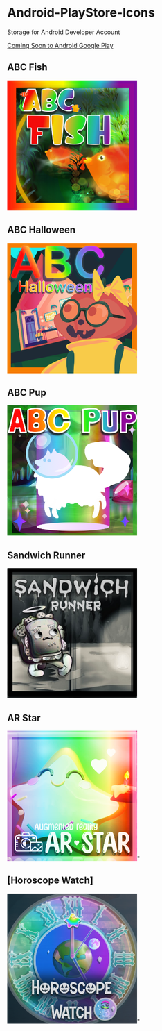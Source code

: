 # Android-PlayStore-Icons
Storage for Android Developer Account

[Coming Soon to Android Google Play](https://play.google.com/store/apps/dev?id=8905289373249083173)

## ABC Fish

<img src="https://github.com/SarahBass/Android-PlayStore-Icons/blob/main/ABC%20Fish.png" width="300" height="300">

## ABC Halloween

<img src="https://github.com/SarahBass/Android-PlayStore-Icons/blob/main/ABC%20Halloween.png" width="300" height="300">

## ABC Pup

<img src="https://github.com/SarahBass/Android-PlayStore-Icons/blob/main/ABC%20PUP.png" width="300" height="300">

## Sandwich Runner

<img src="https://github.com/SarahBass/Android-PlayStore-Icons/blob/main/SandwichRunner.png" width="300" height="300">

## AR Star

<img src="https://github.com/SarahBass/Android-PlayStore-Icons/blob/main/AR%20Star.png" width="300" height="300">" 

## [Horoscope Watch]

<img src="https://github.com/SarahBass/Android-PlayStore-Icons/blob/main/HoroscopeWatch.png" width="300" height="300">" 

